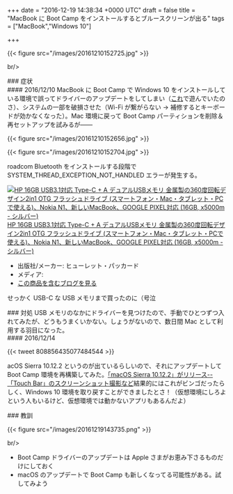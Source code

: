 
+++
date = "2016-12-19 14:38:34 +0000 UTC"
draft = false
title = "MacBook に Boot Camp をインストールするとブルースクリーンが出る"
tags = ["MacBook","Windows 10"]

+++


{{< figure src="/images/20161210152725.jpg"  >}}

br/>


<div class="section">
    ### 症状
    
<div class="section">
    #### 2016/12/10
    MacBook に Boot Camp で Windows 10 をインストールしている環境で誤ってドライバーのアップデートをしてしまい（<a href="http://forest.watch.impress.co.jp/docs/news/1034135.html">これ</a>で遊んでいたのさ）、システムの一部を破損させた（Wi-Fi が繋がらない → 補修するとキーボードが効かなくなった）。Mac 環境に戻って Boot Camp パーティションを削除＆再セットアップを試みるが――

{{< figure src="/images/20161210152656.jpg"  >}}

{{< figure src="/images/20161210152704.jpg"  >}}

roadcom Bluetooth をインストールする段階で SYSTEM_THREAD_EXCEPTION_NOT_HANDLED エラーが発生する。<div class="hatena-asin-detail"><a href="http://www.amazon.co.jp/exec/obidos/ASIN/B01CW0PMSU/bestylesnet-22/"><img src="http://ecx.images-amazon.com/images/I/41KLc3l7jcL._SL160_.jpg" class="hatena-asin-detail-image" alt="HP 16GB USB3.1対応 Type-C + A デュアルUSBメモリ 金属製の360度回転デザイン2in1 OTG フラッシュドライブ (スマートフォン・Mac・タブレット・PCで使える)、Nokia N1、新しいMacBook、GOOGLE PIXEL対応 (16GB, x5000m - シルバー)" title="HP 16GB USB3.1対応 Type-C + A デュアルUSBメモリ 金属製の360度回転デザイン2in1 OTG フラッシュドライブ (スマートフォン・Mac・タブレット・PCで使える)、Nokia N1、新しいMacBook、GOOGLE PIXEL対応 (16GB, x5000m - シルバー)"/></a><div class="hatena-asin-detail-info"><a href="http://www.amazon.co.jp/exec/obidos/ASIN/B01CW0PMSU/bestylesnet-22/">HP 16GB USB3.1対応 Type-C + A デュアルUSBメモリ 金属製の360度回転デザイン2in1 OTG フラッシュドライブ (スマートフォン・Mac・タブレット・PCで使える)、Nokia N1、新しいMacBook、GOOGLE PIXEL対応 (16GB, x5000m - シルバー)</a><ul><li><span class="hatena-asin-detail-label">出版社/メーカー:</span> ヒューレット・パッカード</li><li><span class="hatena-asin-detail-label">メディア:</span> </li><li><a href="http://d.hatena.ne.jp/asin/B01CW0PMSU/bestylesnet-22" target="_blank">この商品を含むブログを見る</a></li></ul></div><div class="hatena-asin-detail-foot"></div></div>せっかく USB-C な USB メモリまで買ったのに（号泣

</div>
</div>
<div class="section">
    ### 対処
    USB メモリのなかにドライバーを見つけたので、手動でひとつずつ入れてみたが、どうもうまくいかない。しょうがないので、数日間 Mac として利用する羽目になった。

<div class="section">
    #### 2016/12/14
    

{{< tweet 808856435077484544 >}}

acOS Sierra 10.12.2 というのが出ているらしいので、それにアップデートして Boot Camp 環境を再構築してみた。[「macOS Sierra 10.12.2」がリリース--「Touch Bar」のスクリーンショット撮影など](http://japan.cnet.com/news/service/35093669/)結果的にはこれがビンゴだったらしく、Windows 10 環境を取り戻すことができましたとさ！（仮想環境にしろよという人もいるけど、仮想環境では動かないアプリもあるんだよ）

</div>
</div>
<div class="section">
    ### 教訓
    

{{< figure src="/images/20161219143735.png"  >}}

br/>


<ul>
<li>Boot Camp ドライバーのアップデートは Apple さまがお恵み下さるものだけにしておく</li>
<li>macOS のアップデートで Boot Camp も新しくなってる可能性がある。試してみよう</li>
</ul>
</div>

